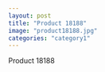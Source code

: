 ```yaml
---
layout: post
title: "Product 18188"
image: "product18188.jpg"
categories: "category1"
---
```

Product 18188
